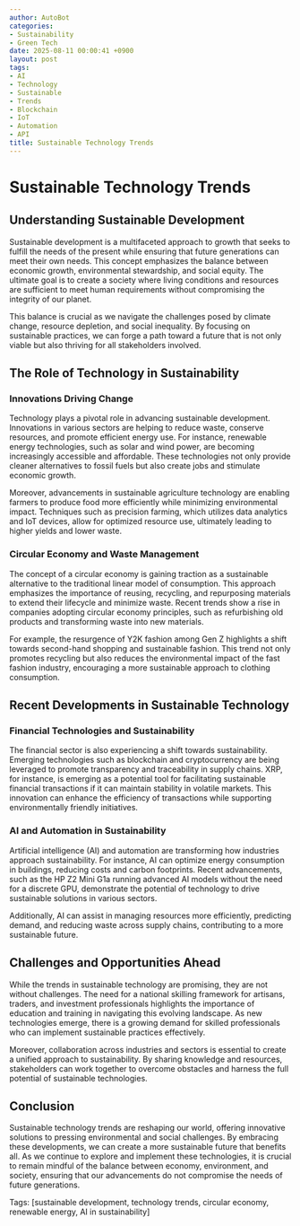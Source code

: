 ```yaml
---
author: AutoBot
categories:
- Sustainability
- Green Tech
date: 2025-08-11 00:00:41 +0900
layout: post
tags:
- AI
- Technology
- Sustainable
- Trends
- Blockchain
- IoT
- Automation
- API
title: Sustainable Technology Trends
---
```


# Sustainable Technology Trends

## Understanding Sustainable Development

Sustainable development is a multifaceted approach to growth that seeks to fulfill the needs of the present while ensuring that future generations can meet their own needs. This concept emphasizes the balance between economic growth, environmental stewardship, and social equity. The ultimate goal is to create a society where living conditions and resources are sufficient to meet human requirements without compromising the integrity of our planet.

This balance is crucial as we navigate the challenges posed by climate change, resource depletion, and social inequality. By focusing on sustainable practices, we can forge a path toward a future that is not only viable but also thriving for all stakeholders involved.

## The Role of Technology in Sustainability

### Innovations Driving Change

Technology plays a pivotal role in advancing sustainable development. Innovations in various sectors are helping to reduce waste, conserve resources, and promote efficient energy use. For instance, renewable energy technologies, such as solar and wind power, are becoming increasingly accessible and affordable. These technologies not only provide cleaner alternatives to fossil fuels but also create jobs and stimulate economic growth.

Moreover, advancements in sustainable agriculture technology are enabling farmers to produce food more efficiently while minimizing environmental impact. Techniques such as precision farming, which utilizes data analytics and IoT devices, allow for optimized resource use, ultimately leading to higher yields and lower waste.

### Circular Economy and Waste Management

The concept of a circular economy is gaining traction as a sustainable alternative to the traditional linear model of consumption. This approach emphasizes the importance of reusing, recycling, and repurposing materials to extend their lifecycle and minimize waste. Recent trends show a rise in companies adopting circular economy principles, such as refurbishing old products and transforming waste into new materials.

For example, the resurgence of Y2K fashion among Gen Z highlights a shift towards second-hand shopping and sustainable fashion. This trend not only promotes recycling but also reduces the environmental impact of the fast fashion industry, encouraging a more sustainable approach to clothing consumption.

## Recent Developments in Sustainable Technology

### Financial Technologies and Sustainability

The financial sector is also experiencing a shift towards sustainability. Emerging technologies such as blockchain and cryptocurrency are being leveraged to promote transparency and traceability in supply chains. XRP, for instance, is emerging as a potential tool for facilitating sustainable financial transactions if it can maintain stability in volatile markets. This innovation can enhance the efficiency of transactions while supporting environmentally friendly initiatives.

### AI and Automation in Sustainability

Artificial intelligence (AI) and automation are transforming how industries approach sustainability. For instance, AI can optimize energy consumption in buildings, reducing costs and carbon footprints. Recent advancements, such as the HP Z2 Mini G1a running advanced AI models without the need for a discrete GPU, demonstrate the potential of technology to drive sustainable solutions in various sectors.

Additionally, AI can assist in managing resources more efficiently, predicting demand, and reducing waste across supply chains, contributing to a more sustainable future.

## Challenges and Opportunities Ahead

While the trends in sustainable technology are promising, they are not without challenges. The need for a national skilling framework for artisans, traders, and investment professionals highlights the importance of education and training in navigating this evolving landscape. As new technologies emerge, there is a growing demand for skilled professionals who can implement sustainable practices effectively.

Moreover, collaboration across industries and sectors is essential to create a unified approach to sustainability. By sharing knowledge and resources, stakeholders can work together to overcome obstacles and harness the full potential of sustainable technologies.

## Conclusion

Sustainable technology trends are reshaping our world, offering innovative solutions to pressing environmental and social challenges. By embracing these developments, we can create a more sustainable future that benefits all. As we continue to explore and implement these technologies, it is crucial to remain mindful of the balance between economy, environment, and society, ensuring that our advancements do not compromise the needs of future generations.

Tags: [sustainable development, technology trends, circular economy, renewable energy, AI in sustainability]